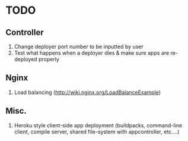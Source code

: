 # TODO

## Controller

1. Change deployer port number to be inputted by user
2. Test what happens when a deployer dies & make sure apps are re-deployed properly

## Nginx

1. Load balancing (http://wiki.nginx.org/LoadBalanceExample)

## Misc.

1. Heroku style client-side app deployment (buildpacks, command-line client, compile server, shared file-system with appcontroller, etc....)

